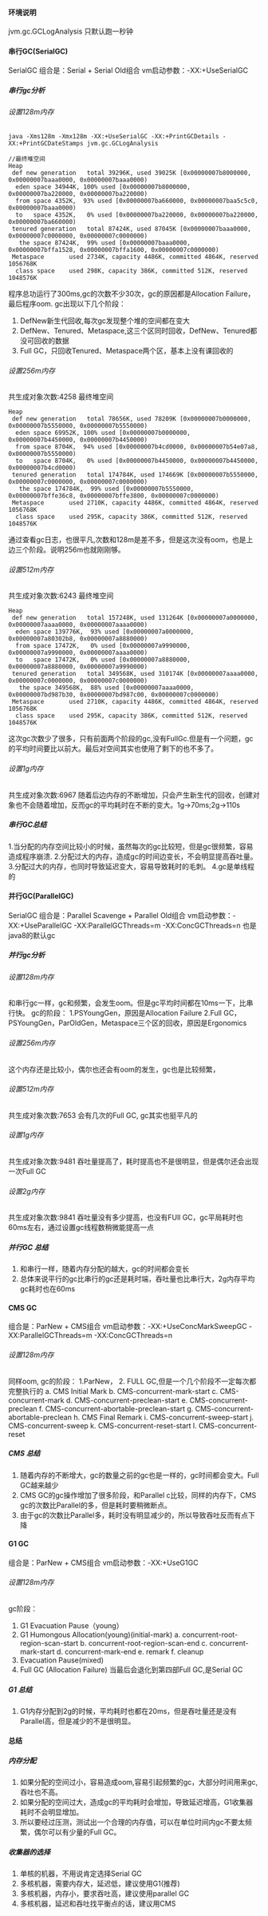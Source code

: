 #### 环境说明
jvm.gc.GCLogAnalysis 只默认跑一秒钟
#### 串行GC(SerialGC)
SerialGC 组合是：Serial + Serial Old组合
vm启动参数：-XX:+UseSerialGC
##### 串行gc分析
###### 设置128m内存
```
java -Xms128m -Xmx128m -XX:+UseSerialGC -XX:+PrintGCDetails -XX:+PrintGCDateStamps jvm.gc.GCLogAnalysis

//最终堆空间
Heap
 def new generation   total 39296K, used 39025K [0x00000007b8000000, 0x00000007baaa0000, 0x00000007baaa0000)
  eden space 34944K, 100% used [0x00000007b8000000, 0x00000007ba220000, 0x00000007ba220000)
  from space 4352K,  93% used [0x00000007ba660000, 0x00000007baa5c5c0, 0x00000007baaa0000)
  to   space 4352K,   0% used [0x00000007ba220000, 0x00000007ba220000, 0x00000007ba660000)
 tenured generation   total 87424K, used 87045K [0x00000007baaa0000, 0x00000007c0000000, 0x00000007c0000000)
   the space 87424K,  99% used [0x00000007baaa0000, 0x00000007bffa1528, 0x00000007bffa1600, 0x00000007c0000000)
 Metaspace       used 2734K, capacity 4486K, committed 4864K, reserved 1056768K
  class space    used 298K, capacity 386K, committed 512K, reserved 1048576K
```
程序总功运行了300ms,gc的次数不少30次，gc的原因都是Allocation Failure，最后程序oom.
gc出现以下几个阶段：
1. DefNew新生代回收,每次gc发现整个堆的空间都在变大
2. DefNew、Tenured、Metaspace,这三个区同时回收，DefNew、Tenured都没可回收的数据
3. Full GC，只回收Tenured、Metaspace两个区，基本上没有课回收的

###### 设置256m内存
共生成对象次数:4258
最终堆空间
```
Heap
 def new generation   total 78656K, used 78209K [0x00000007b0000000, 0x00000007b5550000, 0x00000007b5550000)
  eden space 69952K, 100% used [0x00000007b0000000, 0x00000007b4450000, 0x00000007b4450000)
  from space 8704K,  94% used [0x00000007b4cd0000, 0x00000007b54e07a8, 0x00000007b5550000)
  to   space 8704K,   0% used [0x00000007b4450000, 0x00000007b4450000, 0x00000007b4cd0000)
 tenured generation   total 174784K, used 174669K [0x00000007b5550000, 0x00000007c0000000, 0x00000007c0000000)
   the space 174784K,  99% used [0x00000007b5550000, 0x00000007bffe36c8, 0x00000007bffe3800, 0x00000007c0000000)
 Metaspace       used 2710K, capacity 4486K, committed 4864K, reserved 1056768K
  class space    used 295K, capacity 386K, committed 512K, reserved 1048576K
```
通过查看gc日志，也很平凡,次数和128m是差不多，但是这次没有oom，也是上边三个阶段。说明256m也就刚刚够。

###### 设置512m内存
共生成对象次数:6243
最终堆空间
```
Heap
 def new generation   total 157248K, used 131264K [0x00000007a0000000, 0x00000007aaaa0000, 0x00000007aaaa0000)
  eden space 139776K,  93% used [0x00000007a0000000, 0x00000007a80302b8, 0x00000007a8880000)
  from space 17472K,   0% used [0x00000007a9990000, 0x00000007a9990000, 0x00000007aaaa0000)
  to   space 17472K,   0% used [0x00000007a8880000, 0x00000007a8880000, 0x00000007a9990000)
 tenured generation   total 349568K, used 310174K [0x00000007aaaa0000, 0x00000007c0000000, 0x00000007c0000000)
   the space 349568K,  88% used [0x00000007aaaa0000, 0x00000007bd987b30, 0x00000007bd987c00, 0x00000007c0000000)
 Metaspace       used 2710K, capacity 4486K, committed 4864K, reserved 1056768K
  class space    used 295K, capacity 386K, committed 512K, reserved 1048576K
```
这次gc次数少了很多，只有前面两个阶段的gc,没有FullGc.但是有一个问题，gc的平均时间要比以前大。最后对空间其实也使用了剩下的也不多了。

###### 设置1g内存
共生成对象次数:6967
随着后边内存的不断增加，只会产生新生代的回收，创建对象也不会随着增加，反而gc的平均耗时在不断的变大。1g->70ms;2g->110s

##### 串行GC总结
1.当分配的内存空间比较小的时候，虽然每次的gc比较短，但是gc很频繁，容易造成程序崩溃.
2.分配过大的内存，造成gc的时间边变长，不会明显提高吞吐量。
3.分配过大的内存，也同时导致延迟变大，容易导致耗时的毛刺。
4.gc是单线程的

#### 并行GC(ParallelGC)
SerialGC 组合是：Parallel Scavenge + Parallel Old组合
vm启动参数：-XX:+UseParallelGC -XX:ParallelGCThreads=m -XX:ConcGCThreads=n
也是java8的默认gc
##### 并行gc分析
###### 设置128m内存
和串行gc一样，gc和频繁，会发生oom。但是gc平均时间都在10ms一下，比串行快。
gc的阶段：
1.PSYoungGen，原因是Allocation Failure
2.Full GC，PSYoungGen，ParOldGen，Metaspace三个区的回收，原因是Ergonomics

###### 设置256m内存
这个内存还是比较小，偶尔也还会有oom的发生，gc也是比较频繁，

###### 设置512m内存
共生成对象次数:7653
会有几次的Full GC, gc其实也挺平凡的

###### 设置1g内存
共生成对象次数:9481
吞吐量提高了，耗时提高也不是很明显，但是偶尔还会出现一次Full GC
###### 设置2g内存
共生成对象次数:9841
吞吐量没有多少提高，也没有FUll GC，gc平局耗时也60ms左右，通过设置gc线程数稍微能提高一点

##### 并行GC 总结
1. 和串行一样，随着内存分配的越大，gc的时间都会变长
2. 总体来说平行的gc比串行的gc还是耗时端，吞吐量也比串行大，2g内存平均gc耗时也在60ms

#### CMS GC
组合是：ParNew + CMS组合
vm启动参数：-XX:+UseConcMarkSweepGC -XX:ParallelGCThreads=m -XX:ConcGCThreads=n

###### 设置128m内存
同样oom, gc的阶段：
1.ParNew，
2. FULL GC,但是一个几个阶段不一定每次都完整执行的
a. CMS Initial Mark
b. CMS-concurrent-mark-start
c. CMS-concurrent-mark
d. CMS-concurrent-preclean-start
e. CMS-concurrent-preclean
f. CMS-concurrent-abortable-preclean-start
g. CMS-concurrent-abortable-preclean
h. CMS Final Remark
i. CMS-concurrent-sweep-start
j. CMS-concurrent-sweep
k. CMS-concurrent-reset-start
l. CMS-concurrent-reset

##### CMS 总结
1. 随着内存的不断增大，gc的数量之前的gc也是一样的，gc时间都会变大。Full GC越来越少
2. CMS GC的gc操作增加了很多阶段，和Parallel c比较，同样的内存下，CMS gc的次数比Parallel的多，但是耗时要稍微断点。
3. 由于gc的次数比Parallel多，耗时没有明显减少的，所以导致吞吐反而有点下降

#### G1 GC
组合是：ParNew + CMS组合
vm启动参数：-XX:+UseG1GC 

###### 设置128m内存
gc阶段：
1. G1 Evacuation Pause（young）
2. G1 Humongous Allocation(young)(initial-mark)
a. concurrent-root-region-scan-start
b. concurrent-root-region-scan-end
c. concurrent-mark-start
d. concurrent-mark-end
e. remark
f. cleanup
3. Evacuation Pause(mixed)
4. Full GC (Allocation Failure)
当最后会退化到第四部Full GC,是Serial GC

##### G1 总结
1. G1内存分配到2g的时候，平均耗时也都在20ms，但是吞吐量还是没有Parallel高，但是减少的不是很明显。


#### 总结
##### 内存分配
1. 如果分配的空间过小，容易造成oom,容易引起频繁的gc，大部分时间用来gc,吞吐也不高。
2. 如果分配的空间过大，造成gc的平均耗时会增加，导致延迟增高，G1收集器耗时不会明显增加。
3. 所以要经过压测，测试出一个合理的内存值，可以在单位时间内gc不要太频繁，偶尔可以有少量的Full GC。

##### 收集器的选择
1. 单核的机器，不用说肯定选择Serial GC
2. 多核机器，需要内存大，延迟低，建议使用G1(推荐)
3. 多核机器，内存小，要求吞吐高，建议使用parallel GC
4. 多核机器，延迟和吞吐找平衡点的话，建议用CMS











